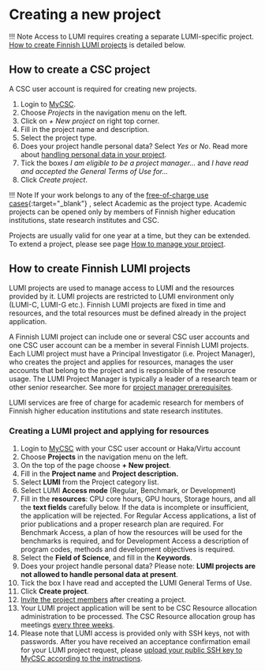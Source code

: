 # Creating a new project

!!! Note
    Access to LUMI requires creating a separate LUMI-specific project. [How to create Finnish LUMI projects](how-to-create-new-project.md#how-to-create-finnish-lumi-projects) is detailed below.

## How to create a CSC project

A CSC user account is required for creating new projects.

1. Login to [MyCSC](http://my.csc.fi).
2. Choose _Projects_ in the navigation menu on the left.
3. Click on _+ New project_ on right top corner.
4. Fill in the project name and description.
5. Select the project type.
6. Does your project handle personal data? Select _Yes_ or _No_. Read more about [handling personal data in your project](../accounts/when-your-project-handles-personal-data.md).
7. Tick the boxes _I am eligible to be a project manager..._ and _I
have read and accepted the General Terms of Use for..._
8. Click _Create project_.

!!! Note
    If your work belongs to any of the [free-of-charge use cases](https://research.csc.fi/free-of-charge-use-cases){:target="_blank"} , select Academic as the project type. Academic projects can be opened only by members of Finnish higher education institutions, state research institutes and CSC. 

Projects are usually valid for one year at a time, but they can be extended. To extend a project, please see page [How to manage your project](how-to-manage-your-project.md).

## How to create Finnish LUMI projects

LUMI projects are used to manage access to LUMI and the resources provided by it. LUMI projects are restricted to LUMI environment only (LUMI-C, LUMI-G etc.). Finnish LUMI projects are fixed in time and resources, and the total resources must be defined already in the project application.

A Finnish LUMI project can include one or several CSC user accounts and one CSC user account can be a member in several Finnish LUMI projects. Each LUMI project must have a Principal Investigator (i.e. Project Manager), who creates the project and applies for resources, manages the user accounts that belong to the project and is responsible of the resource usage. The LUMI Project Manager is typically a leader of a research team or other senior researcher. See more for [project manager prerequisites](https://research.csc.fi/en/prerequisites-for-a-project-manager).

LUMI services are free of charge for academic research for members of Finnish higher education institutions and state research institutes.

### Creating a LUMI project and applying for resources

1. Login to [MyCSC](http://my.csc.fi/) with your CSC user account or Haka/Virtu account
2. Choose **Projects** in the navigation menu on the left.
3. On the top of the page choose **+ New project**.
4. Fill in the **Project name** and **Project description.**
5. Select **LUMI** from the Project category list.
6. Select LUMI **Access mode** (Regular, Benchmark, or Development)
7. Fill in the **resources**: CPU core hours, GPU hours, Storage hours, and all the **text fields** carefully below. If the data is incomplete or insufficient, the application will be rejected. For Regular Access applications, a list of prior publications and a proper research plan are required. For Benchmark Access, a plan of how the resources will be used for the benchmarks is required, and for Development Access a description of program codes, methods and development objectives is required.
8. Select the **Field of Science**, and fill in the **Keywords**.
9. Does your project handle personal data? Please note: **LUMI projects are not allowed to handle personal data at present**.
10. Tick the box I have read and accepted the LUMI General Terms of Use.
11. Click **Create project**.
12. [Invite the project members](how-to-add-members-to-project.md) after creating a project.
13. Your LUMI project application will be sent to be CSC Resource allocation administration to be processed. The CSC Resource allocation group has meetings [every three weeks](https://research.csc.fi/applying-for-computing-resources).
14. Please note that LUMI access is provided only with SSH keys, not with passwords. After you have received an acceptance confirmation email for your LUMI project request, please [upload your public SSH key to MyCSC according to the instructions](../computing/connecting.md#setting-up-ssh-keys).
